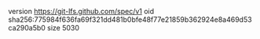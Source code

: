 version https://git-lfs.github.com/spec/v1
oid sha256:775984f636fa69f321dd481b0bfe48f77e21859b362924e8a469d53ca290a5b0
size 5030
